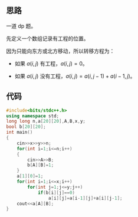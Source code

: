 ## 思路
一道 dp 题。

先定义一个数组记录有工程的位置。

因为只能向东方或北方移动，所以转移方程为：

- 如果 $a(i,j)$ 有工程，$a(i,j) = 0$。

- 如果 $a(i,j)$ 没有工程，$a(i,j) = a(i,j-1)+a(i-1,j)$。

## 代码

```cpp
#include<bits/stdc++.h>
using namespace std;
long long n,a[20][20],A,B,x,y;
bool b[20][20];
int main()
{
	cin>>x>>y>>n;
	for(int i=1;i<=n;i++)
	{
		cin>>A>>B;
		b[A][B]=1;
	}
	a[1][0]=1;
	for(int i=1;i<=x;i++)
		for(int j=1;j<=y;j++)
			if(b[i][j]==0)
				a[i][j]=a[i-1][j]+a[i][j-1];
	cout<<a[A][B];
}
```